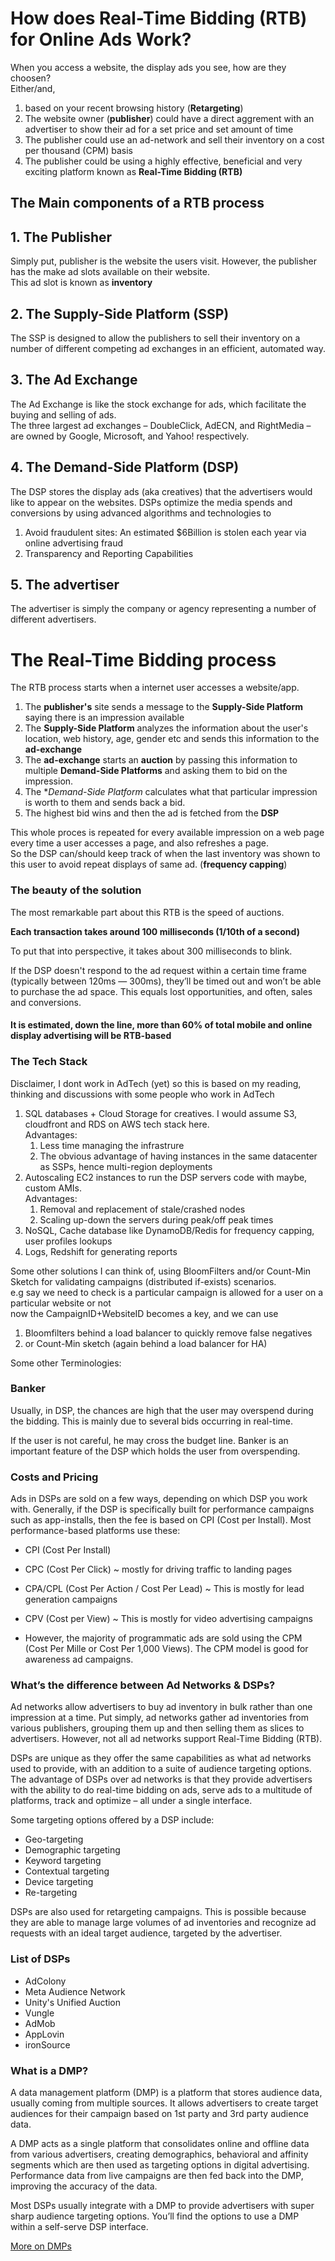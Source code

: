 # How does Real-Time Bidding (RTB) for Online Ads Work?

When you access a website, the display ads you see, how are they choosen?  
Either/and,
1. based on your recent browsing history (**Retargeting**)
2. The website owner (**publisher**) could have a direct aggrement with an advertiser to show their ad for a set price and set amount of time
3. The publisher could use an ad-network and sell their inventory on a cost per thousand (CPM) basis
4. The publisher could be using a highly effective, beneficial and very exciting platform known as **Real-Time Bidding (RTB)**

## The Main components of a RTB process

## 1. The Publisher
Simply put, publisher is the website the users visit. However, the publisher has the make ad slots available on their website.  
This ad slot is known as **inventory**

## 2. The Supply-Side Platform (SSP)
The SSP is designed to allow the publishers to sell their inventory on a number of different competing ad exchanges in an efficient, automated way.

## 3. The Ad Exchange
The Ad Exchange is like the stock exchange for ads, which facilitate the buying and selling of ads.  
The three largest ad exchanges – DoubleClick, AdECN, and RightMedia – are owned by Google, Microsoft, and Yahoo! respectively.

## 4. The Demand-Side Platform (DSP)
The DSP stores the display ads (aka creatives) that the advertisers would like to appear on the websites. DSPs optimize the media spends and conversions by using advanced algorithms and technologies to 
1. Avoid fraudulent sites: An estimated $6Billion is stolen each year via online advertising fraud
2. Transparency and Reporting Capabilities

## 5. The advertiser
The advertiser is simply the company or agency representing a number of different advertisers.


# The Real-Time Bidding process

The RTB process starts when a internet user accesses a website/app. 
1. The **publisher's** site sends a message to the **Supply-Side Platform** saying there is an impression available
2. The **Supply-Side Platform** analyzes the information about the user's location, web history, age, gender etc and sends this information to the **ad-exchange**
3. The **ad-exchange** starts an **auction** by passing this information to multiple **Demand-Side Platforms** and asking them to bid on the impression.
4. The **Demand-Side Platform* calculates what that particular impression is worth to them and sends back a bid.
5. The highest bid wins and then the ad is fetched from the **DSP**

This whole proces is repeated for every available impression on a web page every time a user accesses a page, and also refreshes a page.  
So the DSP can/should keep track of when the last inventory was shown to this user to avoid repeat displays of same ad. (**frequency capping**)


### The beauty of the solution

The most remarkable part about this RTB is the speed of auctions.  

**Each transaction takes around 100 milliseconds (1/10th of a second)**

To put that into perspective, it takes about 300 milliseconds to blink.

If the DSP doesn't respond to the ad request within a certain time frame (typically between 120ms — 300ms), they’ll be timed out and won’t be able to purchase the ad space. 
This equals lost opportunities, and often, sales and conversions.


#### It is estimated, down the line, more than 60% of total mobile and online display advertising will be RTB-based


### The Tech Stack

Disclaimer, I dont work in AdTech (yet) so this is based on my reading, thinking and discussions with some people who work in AdTech

1. SQL databases + Cloud Storage for creatives. I would assume S3, cloudfront and RDS on AWS tech stack here.  
Advantages:
   1. Less time managing the infrastrure
   2. The obvious advantage of having instances in the same datacenter as SSPs, hence multi-region deployments
2. Autoscaling EC2 instances to run the DSP servers code with maybe, custom AMIs.  
Advantages:
   1. Removal and replacement of stale/crashed nodes
   2. Scaling up-down the servers during peak/off peak times
3. NoSQL, Cache database like DynamoDB/Redis for frequency capping, user profiles lookups
4. Logs, Redshift for generating reports

Some other solutions I can think of, using BloomFilters and/or Count-Min Sketch for validating campaigns (distributed if-exists) scenarios.  
e.g say we need to check is a particular campaign is allowed for a user on a particular website or not  
now the CampaignID+WebsiteID becomes a key, and we can use 
1. Bloomfilters behind a load balancer to quickly remove false negatives
2. or Count-Min sketch (again behind a load balancer for HA)


Some other Terminologies:

### Banker
Usually, in DSP, the chances are high that the user may overspend during the bidding. This is mainly due to several bids occurring in real-time.

If the user is not careful, he may cross the budget line. Banker is an important feature of the DSP which holds the user from overspending.


### Costs and Pricing
Ads in DSPs are sold on a few ways, depending on which DSP you work with. Generally, if the DSP is specifically built for performance campaigns such as app-installs, then the fee is based on CPI (Cost per Install). Most performance-based platforms use these:

* CPI (Cost Per Install)
* CPC (Cost Per Click) ~ mostly for driving traffic to landing pages
* CPA/CPL (Cost Per Action / Cost Per Lead)  ~ This is mostly for lead generation campaigns
* CPV (Cost per View) ~ This is mostly for video advertising campaigns

* However, the majority of programmatic ads are sold using the CPM (Cost Per Mille or Cost Per 1,000 Views). The CPM model is good for awareness ad campaigns.


### What’s the difference between Ad Networks & DSPs?
Ad networks allow advertisers to buy ad inventory in bulk rather than one impression at a time. Put simply, ad networks gather ad inventories from various publishers, grouping them up and then selling them as slices to advertisers. However, not all ad networks support Real-Time Bidding (RTB).

DSPs are unique as they offer the same capabilities as what ad networks used to provide, with an addition to a suite of audience targeting options. The advantage of DSPs over ad networks is that they provide advertisers with the ability to do real-time bidding on ads, serve ads to a multitude of platforms, track and optimize – all under a single interface.

Some targeting options offered by a DSP include:
* Geo-targeting
* Demographic targeting
* Keyword targeting
* Contextual targeting
* Device targeting
* Re-targeting

DSPs are also used for retargeting campaigns. This is possible because they are able to manage large volumes of ad inventories and recognize ad requests with an ideal target audience, targeted by the advertiser.


### List of DSPs

* AdColony
* Meta Audience Network
* Unity's Unified Auction
* Vungle
* AdMob
* AppLovin
* ironSource


### What is a DMP?
A data management platform (DMP) is a platform that stores audience data, usually coming from multiple sources. It allows advertisers to create target audiences for their campaign based on 1st party and 3rd party audience data.

A DMP acts as a single platform that consolidates online and offline data from various advertisers, creating demographics, behavioral and affinity segments which are then used as targeting options in digital advertising. Performance data from live campaigns are then fed back into the DMP, improving the accuracy of the data.

Most DSPs usually integrate with a DMP to provide advertisers with super sharp audience targeting options. You’ll find the options to use a DMP within a self-serve DSP interface.

[More on DMPs](https://www.knowonlineadvertising.com/programmatic-buying/data-management-platform-dmp/)